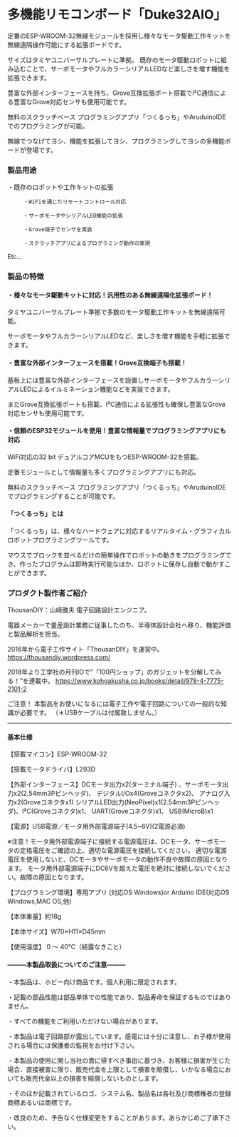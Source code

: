 # 多機能リモコンボード「Duke32AIO」

定番のESP-WROOM-32無線モジュールを採用し様々なモータ駆動工作キットを無線遠隔操作可能にする拡張ボードです。

サイズはタミヤユニバーサルプレートに準拠。
既存のモータ駆動ロボットに組み込むことで、サーボモータやフルカラーシリアルLEDなど楽しさを増す機能を拡張できます。

豊富な外部インターフェースを持ち、Grove互換拡張ポート搭載でI²C通信による豊富なGrove対応センサも使用可能です。

無料のスクラッチベース プログラミングアプリ「つくるっち」やAruduinoIDEでのプログラミングが可能。

無線でつなげてヨシ、機能を拡張してヨシ、プログラミングしてヨシの多機能ボードが登場です。                                                                                

### 製品用途
・既存のロボットや工作キットの拡張

         ・WiFiを通じたリモートコントロール対応
         
         ・サーボモータやシリアルLED機能の拡張
         
         ・Grove端子でセンサを実装
         
         ・スクラッチアプリによるプログラミング動作の実現
         
Etc…

### 製品の特徴
#### ・様々なモータ駆動キットに対応！汎用性のある無線遠隔化拡張ボード！
タミヤユニバーサルプレート準拠で多数のモータ駆動工作キットを無線遠隔可能。

サーボモータやフルカラーシリアルLEDなど、楽しさを増す機能を手軽に拡張できます。

#### ・豊富な外部インターフェースを搭載！Grove互換端子も搭載！
基板上には豊富な外部インターフェースを設置しサーボモータやフルカラーシリアルLEDによるイルミネーション機能などを実装できます。

またGrove互換拡張ポートも搭載、I²C通信による拡張性も確保し豊富なGrove対応センサも使用可能です。
 
#### ・信頼のESP32モジュールを使用！豊富な情報量でプログラミングアプリにも対応
WiFi対応の32 bit デュアルコアMCUをもつESP-WROOM-32を搭載。

定番モジュールとして情報量も多くプログラミングアプリにも対応。

無料のスクラッチベース プログラミングアプリ「つくるっち」やAruduinoIDEでプログラミングすることが可能です。
 
#### 「つくるっち」とは
「つくるっち」は、様々なハードウェアに対応するリアルタイム・グラフィカルロボットプログラミングツールです。

マウスでブロックを並べるだけの簡単操作でロボットの動きをプログラミングでき、作ったプログラムは即時実行可能なほか、ロボットに保存し自動で動かすことができます。
 
### プロダクト製作者ご紹介
ThousanDIY：山崎雅夫
電子回路設計エンジニア。

電器メーカーで量産設計業務に従事したのち、半導体設計会社へ移り、機能評価と製品解析を担当。

2016年から電子工作サイト「ThousanDIY」を運営中。
https://thousandiy.wordpress.com/

2018年より工学社の月刊IOで”「100円ショップ」のガジェットを分解してみる！”を連載中。
https://www.kohgakusha.co.jp/books/detail/978-4-7775-2101-2

ご注意！
本製品をお使いになるには電子工作や電子回路についての一般的な知識が必要です。
（＊USBケーブルは付属致しません。）
________________________________________
#### 基本仕様
【搭載マイコン】ESP-WROOM-32

【搭載モータドライバ】L293D

【外部インターフェース】DCモータ出力x2(ターミナル端子) 、サーボモータ出力x2(2.54mm3Pピンヘッダ)、 デジタルI/Ox4(Groveコネクタx2)、 アナログ入力x2(Groveコネクタx1)
シリアルLED出力(NeoPixel)x1(2.54mm3Pピンヘッダ)、I²C(Groveコネクタ)x1、 UART(Groveコネクタ)x1、 USB(MicroB)x1 

【電源】USB電源／モータ用外部電源端子(4.5~6V)(2電源必須)

※注意！モータ用外部電源端子に接続する電源電圧は、DCモータ、サーボモータの定格電圧をご確認の上、適切な電源電圧を接続してください。
適切な電源電圧を使用しないと、DCモータやサーボモータの動作不良や故障の原因となります。
モータ用外部電源端子にDC6Vを超えた電圧を絶対に接続しないでください。故障の原因となります。

【プログラミング環境】専用アプリ (対応OS Windows)or Arduino IDE(対応OS Windows,MAC OS,他)

【本体重量】約18g

【本体サイズ】W70×H11×D45mm

【使用温度】 0 ～ 40℃（結露なきこと）

#### ―――本製品取扱についてのご注意―――
・本製品は、ホビー向け商品です。個人利用に限定されます。

・記載の部品性能は部品単体での性能であり、製品寿命を保証するものではありません。

・すべての機能をご利用いただけない場合があります。

・本製品は電子回路部が露出しています。感電には十分に注意し、お子様が使用される場合には保護者の監視をお付け下さい。

・本製品の使用に関し当社の責に帰すべき事由に基づき、お客様に損害が生じた場合、直接被害に限り、販売代金を上限として損害を賠償し、いかなる場合においても販売代金以上の損害を賠償しないものとします。

 ・そのほか記載されているロゴ、システム名、製品名は各社及び商標権者の登録商標あるいは商標です。
 
・改良のため、予告なく仕様変更をすることがあります。あらかじめご了承下さい。
